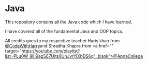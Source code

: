 # Java

This repository contains all the Java code which I have learned.

I have covered all of the fundamental Java and OOP topics. 

All credits goes to my respective teacher Haris khan from <a href="https://youtube.com/playlist?list=PLu0W_9lII9agS67Uits0UnJyrYiXhDS6q" target="_blank">@CodeWithHarry</a>and Shradha Khapra from <a href="" target="https://youtube.com/playlist?list=PLu0W_9lII9agS67Uits0UnJyrYiXhDS6q"_blank">@ApnaCollege</a>
